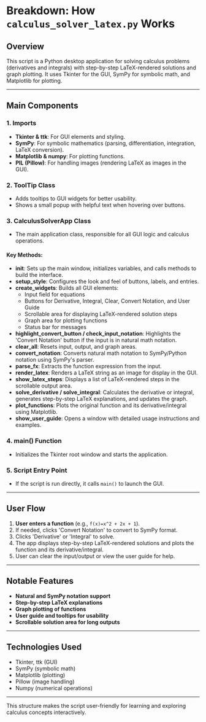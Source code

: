 # Breakdown: How `calculus_solver_latex.py` Works

## Overview
This script is a Python desktop application for solving calculus problems (derivatives and integrals) with step-by-step LaTeX-rendered solutions and graph plotting. It uses Tkinter for the GUI, SymPy for symbolic math, and Matplotlib for plotting.

---

## Main Components

### 1. Imports
- **Tkinter & ttk**: For GUI elements and styling.
- **SymPy**: For symbolic mathematics (parsing, differentiation, integration, LaTeX conversion).
- **Matplotlib & numpy**: For plotting functions.
- **PIL (Pillow)**: For handling images (rendering LaTeX as images in the GUI).

### 2. ToolTip Class
- Adds tooltips to GUI widgets for better usability.
- Shows a small popup with helpful text when hovering over buttons.

### 3. CalculusSolverApp Class
- The main application class, responsible for all GUI logic and calculus operations.

#### Key Methods:
- **__init__**: Sets up the main window, initializes variables, and calls methods to build the interface.
- **setup_style**: Configures the look and feel of buttons, labels, and entries.
- **create_widgets**: Builds all GUI elements:
  - Input field for equations
  - Buttons for Derivative, Integral, Clear, Convert Notation, and User Guide
  - Scrollable area for displaying LaTeX-rendered solution steps
  - Graph area for plotting functions
  - Status bar for messages
- **highlight_convert_button / check_input_notation**: Highlights the 'Convert Notation' button if the input is in natural math notation.
- **clear_all**: Resets input, output, and graph areas.
- **convert_notation**: Converts natural math notation to SymPy/Python notation using SymPy's parser.
- **parse_fx**: Extracts the function expression from the input.
- **render_latex**: Renders a LaTeX string as an image for display in the GUI.
- **show_latex_steps**: Displays a list of LaTeX-rendered steps in the scrollable output area.
- **solve_derivative / solve_integral**: Calculates the derivative or integral, generates step-by-step LaTeX explanations, and updates the graph.
- **plot_functions**: Plots the original function and its derivative/integral using Matplotlib.
- **show_user_guide**: Opens a window with detailed usage instructions and examples.

### 4. main() Function
- Initializes the Tkinter root window and starts the application.

### 5. Script Entry Point
- If the script is run directly, it calls `main()` to launch the GUI.

---

## User Flow
1. **User enters a function** (e.g., `f(x)=x^2 + 2x + 1`).
2. If needed, clicks 'Convert Notation' to convert to SymPy format.
3. Clicks 'Derivative' or 'Integral' to solve.
4. The app displays step-by-step LaTeX-rendered solutions and plots the function and its derivative/integral.
5. User can clear the input/output or view the user guide for help.

---

## Notable Features
- **Natural and SymPy notation support**
- **Step-by-step LaTeX explanations**
- **Graph plotting of functions**
- **User guide and tooltips for usability**
- **Scrollable solution area for long outputs**

---

## Technologies Used
- Tkinter, ttk (GUI)
- SymPy (symbolic math)
- Matplotlib (plotting)
- Pillow (image handling)
- Numpy (numerical operations)

---

This structure makes the script user-friendly for learning and exploring calculus concepts interactively.